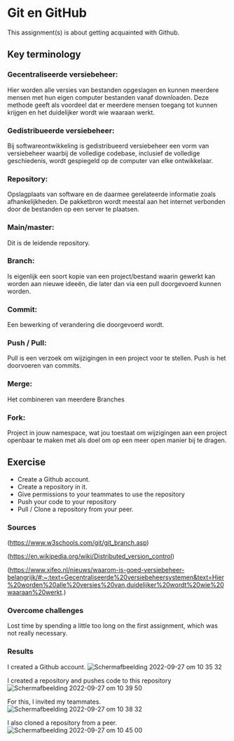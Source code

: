 # Git en GitHub
This assignment(s) is about getting acquainted with Github.

## Key terminology
### Gecentraliseerde versiebeheer:
Hier worden alle versies van bestanden opgeslagen en kunnen meerdere mensen met hun eigen computer bestanden vanaf downloaden. 
Deze methode geeft als voordeel dat er meerdere mensen toegang tot kunnen krijgen en het duidelijker wordt wie waaraan werkt.

### Gedistribueerde versiebeheer:
Bij softwareontwikkeling is gedistribueerd versiebeheer een vorm van versiebeheer waarbij de volledige codebase, 
inclusief de volledige geschiedenis, wordt gespiegeld op de computer van elke ontwikkelaar.

### Repository:
Opslagplaats van software en de daarmee gerelateerde informatie zoals afhankelijkheden. 
De pakketbron wordt meestal aan het internet verbonden door de bestanden op een server te plaatsen.

### Main/master:
Dit is de leidende repository. 

### Branch:
Is eigenlijk een soort kopie van een project/bestand waarin gewerkt kan worden aan nieuwe ideeën, 
die later dan via een pull doorgevoerd kunnen worden.

### Commit:
Een bewerking of verandering die doorgevoerd wordt.

### Push / Pull:
Pull is een verzoek om wijzigingen in een project voor te stellen.
Push is het doorvoeren van commits.

### Merge:
Het combineren van meerdere Branches

### Fork:
Project in jouw namespace, wat jou toestaat om wijzigingen aan een project openbaar te maken met als doel om op een meer open manier bij te dragen.

## Exercise
- Create a Github account.
- Create a repository in it. 
- Give permissions to your teammates to use the repository
- Push your code to your repository
- Pull / Clone a repository from your peer.

### Sources
(https://www.w3schools.com/git/git_branch.asp)

(https://en.wikipedia.org/wiki/Distributed_version_control)

(https://www.xifeo.nl/nieuws/waarom-is-goed-versiebeheer-belangrijk/#:~:text=Gecentraliseerde%20versiebeheersystemen&text=Hier%20worden%20alle%20versies%20van,duidelijker%20wordt%20wie%20waaraan%20werkt.)

### Overcome challenges
Lost time by spending a little too long on the first assignment, which was not really necessary.

### Results
I created a Github account.
![Schermafbeelding 2022-09-27 om 10 35 32](https://user-images.githubusercontent.com/107840904/192485965-04edc7a9-b01b-43e6-9add-8b18f5935c95.png)

I created a repository and pushes code to this repository
![Schermafbeelding 2022-09-27 om 10 39 50](https://user-images.githubusercontent.com/107840904/192486034-62388f7a-5e95-4890-830d-1efd2f94eda1.png)

For this, I invited my teammates. 
![Schermafbeelding 2022-09-27 om 10 38 32](https://user-images.githubusercontent.com/107840904/192486103-eff0c175-ff4c-413f-b1dc-44067381b107.png)

I also cloned a repository from a peer.
![Schermafbeelding 2022-09-27 om 10 45 00](https://user-images.githubusercontent.com/107840904/192486826-579a9bee-47c4-4848-86c0-2445fb384fae.png)


